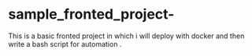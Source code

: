 # sample_fronted_project-
This is a basic fronted project in which i will deploy with docker and then write a bash script for automation .  
